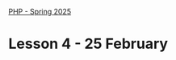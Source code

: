 [PHP - Spring 2025](https://github.com/arturomorarioja-kea/WD_PHP_F25/blob/main/README.md)

# Lesson 4 - 25 February

[--> git clone https://github.com/arturomorarioja/php_oop_example.git]: #
[--> 1 Cookies. Slides. Code sample. In-class exercise]: #

[## In-class exercise]: #

[### Object-Oriented Programming]: #


[### Language cookies]: #
[Write a PHP application that changes the language of the text to display via cookies:]: #

[!image(https://github.com/user-attachments/assets/8b5ebf44-06fc-49db-b9cb-f4490adef826)]: #

[!image(https://github.com/user-attachments/assets/3c4e79a1-d080-41b6-8876-9664bbb032e2)]: #

[Find the texts in both languages in the files `kea_en.json`(https://github.com/arturomorarioja-kea/WD_PHP_F25/blob/main/Lesson02/kea_en.json) and `kea_da.json`(https://github.com/arturomorarioja-kea/WD_PHP_F25/blob/main/Lesson02/kea_da.json).]: #

[**Notice**]: #
[To make the dropdown trigger the change without a submit button, you need to add a little JavaScript that submits the form where the dropdown is upon its `change` event.]: #

[## Homework]: #
[Check out these slide decks:]: #
[  - Object-oriented Programming]: #
[  - OOP - Language Comparison]: #
[Check out these code samples:]: #
[  - Cookie management(https://github.com/arturomorarioja/php_cookies)]: #
[  - OOP in PHP(https://github.com/arturomorarioja/php_oop)]: #
